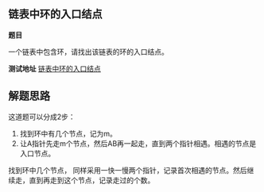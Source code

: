 ## 链表中环的入口结点

**题目**

一个链表中包含环，请找出该链表的环的入口结点。
 
**测试地址**
[链表中环的入口结点](https://www.nowcoder.com/practice/253d2c59ec3e4bc68da16833f79a38e4?tpId=13&tqId=11208&tPage=3&rp=3&ru=/ta/coding-interviews&qru=/ta/coding-interviews/question-ranking)

## 解题思路

这道题可以分成2步：

1. 找到环中有几个节点，记为m。
2. 让A指针先走m个节点，然后AB再一起走，直到两个指针相遇。相遇的节点是入口节点。

找到环中几个节点， 同样采用一快一慢两个指针，记录首次相遇的节点。然后继续走，直到再走到这个节点，记录走过的个数。

